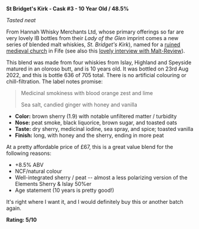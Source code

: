 **St Bridget's Kirk - Cask #3 - 10 Year Old / 48.5%**

*Tasted neat*

From Hannah Whisky Merchants Ltd, whose primary offerings so far are very lovely IB bottles from their *Lady of the Glen* imprint comes a new series of blended malt whiskies, *St. Bridget's Kirk*), named for a [ruined medieval church](https://www.historicenvironment.scot/visit-a-place/places/st-bridgets-kirk/) in Fife (see also this [lovely interview with Malt-Review](https://malt-review.com/2022/08/19/st-bridgets-kirk-blended-malt/)).

This blend was made from four whiskies from Islay, Highland and Speyside matured in an oloroso butt, and is 10 years old.  It was bottled on 23rd Aug 2022, and this is bottle 636 of 705 total.  There is no artificial colouring or chill-filtration.  The label notes promise:

> Medicinal smokiness with blood orange zest and lime
> 
> Sea salt, candied ginger with honey and vanilla

* **Color:** brown sherry (1.9) with notable unfiltered matter / turbidity
* **Nose:** peat smoke, black liquorice, brown sugar, and toasted oats
* **Taste:** dry sherry, medicinal iodine, sea spray, and spice; toasted vanilla
* **Finish:** long, with honey and the sherry, ending in more peat 

At a pretty affordable price of £67, this is a great value blend for the following reasons:

* +8.5% ABV
* NCF/natural colour
* Well-integrated sherry / peat -- almost a less polarizing version of the Elements Sherry & Islay 50%er
* Age statement (10 years is pretty good!)

It's right where I want it, and I would definitely buy this or another batch again.

**Rating: 5/10**